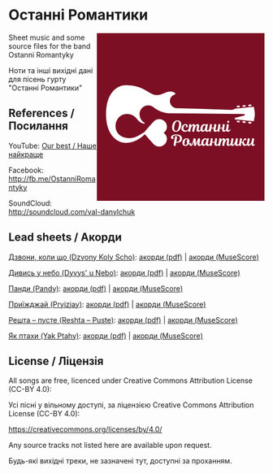 # Останні Романтики

<img align="right" src="img/OstanniRomantyky330.jpg" alt="Останні Романтики">

Sheet music and some source files for the band Ostanni Romantyky

Ноти та інші вихідні дані для пісень гурту "Останні Романтики"

## References / Посилання

YouTube: [Our best / Наше найкраще](https://www.youtube.com/watch?v=mLIleMYKs90&list=PLzCC1KJuKHDKKh0EctcJR-6aMGKfcFEzZ)

Facebook: http://fb.me/OstanniRomantyky

SoundCloud: http://soundcloud.com/val-danylchuk

## Lead sheets / Акорди

[Дзвони, коли що (Dzvony Koly Scho)](https://www.youtube.com/watch?v=oVrgbND_xb0): [акорди (pdf)](dzvony-koly-scho/dzvony-koly-scho.pdf) | [акорди (MuseScore)](dzvony-koly-scho/dzvony-koly-scho.mscz)

[Дивись у небо (Dyvys' u Nebo)](dyvys-u-nebo/dyvys-u-nebo-draft.mp3): [акорди (pdf)](dyvys-u-nebo/dyvys-u-nebo.pdf) | [акорди (MuseScore)](dyvys-u-nebo/dyvys-u-nebo.mscz)

[Панди (Pandy)](pandy/pandy-draft.mp3): [акорди (pdf)](pandy/pandy.pdf) | [акорди (MuseScore)](pandy/pandy.mscz)

[Приїжджай (Pryizjay)](https://www.youtube.com/watch?v=LXlTxo2Iows): [акорди (pdf)](pryizjay/pryizjay.pdf) | [акорди (MuseScore)](pryizjay/pryizjay.mscz)

[Решта – пусте (Reshta – Puste)](https://www.youtube.com/watch?v=mLIleMYKs90): [акорди (pdf)](reshta-puste/reshta-puste.pdf) | [акорди (MuseScore)](reshta-puste/reshta-puste.mscz)

[Як птахи (Yak Ptahy)](https://www.youtube.com/watch?v=hyP5_a48w_E): [акорди (pdf)](yak-ptahy/yak-ptahy.pdf) | [акорди (MuseScore)](yak-ptahy/yak-ptahy.mscz)

## License / Ліцензія

All songs are free, licenced under Creative Commons Attribution License (CC-BY 4.0):

Усі пісні у вільному доступі, за ліцензією Creative Commons Attribution License (CC-BY 4.0):

https://creativecommons.org/licenses/by/4.0/

Any source tracks not listed here are available upon request.

Будь-які вихідні треки, не зазначені тут, доступні за проханням.
